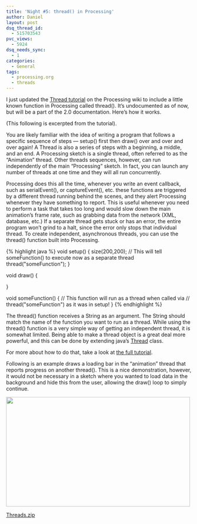 ```yaml
---
title: 'Night #5: thread() in Processing'
author: Daniel
layout: post
dsq_thread_id:
  - 515703543
pvc_views:
  - 5924
dsq_needs_sync:
  - 1
categories:
  - General
tags:
  - processing.org
  - threads
---
```

<p>I just updated the <a href="http://wiki.processing.org/w/Threading">Thread tutorial</a> on the Processing wiki to include a little known function in Processing called thread().  It&#8217;s undocumented as of now, but will be a part of the 2.0 documentation.  Here&#8217;s how it works.</p>
<p>(This following is excerpted from the tutorial).</p>
<p>You are likely familiar with the idea of writing a program that follows a specific sequence of steps &#8212; setup() first then draw() over and over and over again! A Thread is also a series of steps with a beginning, a middle, and an end. A Processing sketch is a single thread, often referred to as the &#8220;Animation&#8221; thread. Other threads sequences, however, can run independently of the main &#8220;Processing&#8221; sketch. In fact, you can launch any number of threads at one time and they will all run concurrently.</p>
<p>Processing does this all the time, whenever you write an event callback, such as serialEvent(), or captureEvent(), etc. these functions are triggered by a different thread running behind the scenes, and they alert Processing whenever they have something to report. This is useful whenever you need to perform a task that takes too long and would slow down the main animation&#8217;s frame rate, such as grabbing data from the network (XML, database, etc.) If a separate thread gets stuck or has an error, the entire program won&#8217;t grind to a halt, since the error only stops that individual thread. To create independent, asynchronous threads, you can use the thread() function built into Processing.</p>
{% highlight java %}
void setup() {
  size(200,200);
  // This will tell someFunction() to execute now as a separate thread
  thread("someFunction");
}
 
void draw() {
 
}
 
void someFunction() {
  // This function will run as a thread when called via
  // thread("someFunction") as it was in setup!
}
{% endhighlight %}
<p>The thread() function receives a String as an argument. The String should match the name of the function you want to run as a thread.   While using the thread() function is a very simple way of getting an independent thread, it is somewhat limited. Being able to make a thread object is a great deal more powerful, and this can be done by extending java&#8217;s <a href="http://docs.oracle.com/javase/6/docs/api/java/lang/Thread.html">Thread</a> class.</p>
<p>For more about how to do that, take a look at <a href="http://wiki.processing.org/w/Threading">the full tutorial</a>.</p>
<p>Following is an example draws a loading bar in the &#8220;animation&#8221; thread that reports progress on another thread().  This is a nice demonstration, however, it would not be necessary in a sketch where you wanted to load data in the background and hide this from the user, allowing the draw() loop to simply continue.</p>
<p><a href='http://www.shiffman.net/wp/wp-content/uploads/2011/12/Threads.zip'><img src="http://www.shiffman.net/wp/wp-content/uploads/2011/12/threads.png" alt="" title="threads" width="500" height="298" class="alignnone size-full wp-image-1029" /></a></p>
<p><a href='http://www.shiffman.net/wp/wp-content/uploads/2011/12/Threads.zip'>Threads.zip</a></p>
